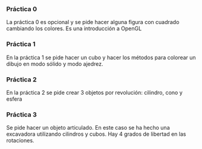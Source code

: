 ### Práctica 0

La práctica 0 es opcional y se pide hacer alguna figura con cuadrado cambiando los colores. Es una introducción a OpenGL

### Práctica 1

En la práctica 1 se pide hacer un cubo y hacer los métodos para colorear un dibujo en modo sólido y modo ajedrez.

### Práctica 2

En la práctica 2 se pide crear 3 objetos por revolución: cilindro, cono y esfera

### Práctica 3

Se pide hacer un objeto articulado. En este caso se ha hecho una excavadora utilizando cilindros y cubos. Hay 4 grados de libertad en las rotaciones.
